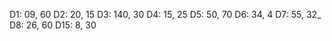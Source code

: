D1: 09, 60
D2: 20, 15
D3: 140, 30
D4: 15, 25
D5: 50, 70 
D6: 34, 4
D7: 55, 32_
D8: 26, 60
D15: 8, 30
